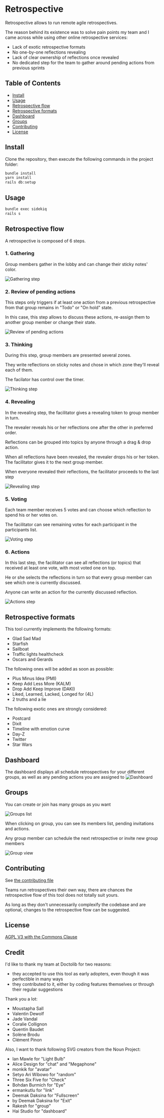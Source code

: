 # Retrospective

Retrospective allows to run remote agile retrospectives.

The reason behind its existence was to solve pain points my team and I came across while using other online retrospective services:

* Lack of exotic retrospective formats
* No one-by-one reflections revealing
* Lack of clear ownership of reflections once revealed
* No dedicated step for the team to gather around pending actions from previous sprints

## Table of Contents

- [Install](#install)
- [Usage](#usage)
- [Retrospective flow](#retrospective-flow)
- [Retrospective formats](#retrospective-formats)
- [Dashboard](#dashboard)
- [Groups](#groups)
- [Contributing](#contributing)
- [License](#license)

## Install

Clone the repository, then execute the following commands in the project folder:
```sh
bundle install
yarn install
rails db:setup
```

## Usage

```sh
bundle exec sidekiq
rails s
```

## Retrospective flow

A retrospective is composed of 6 steps.

### 1. Gathering
Group members gather in the lobby and can change their sticky notes' color.

![Gathering step](docs/gathering.png?raw=true "Gathering step")

### 2. Review of pending actions
This steps only triggers if at least one action from a previous retrospective from that group remains in "Todo" or "On hold" state.

In this case, this step allows to discuss these actions, re-assign them to another group member or change their state.

![Review of pending actions](docs/review.png?raw=true "Review of pending actions")

### 3. Thinking
During this step, group members are presented several zones.

They write reflections on sticky notes and chose in which zone they'll reveal each of them.

The facilator has control over the timer.

![Thinking step](docs/thinking.png?raw=true "Thinking step")

### 4. Revealing
In the revealing step, the facilitator gives a revealing token to group member in turn.

The revealer reveals his or her reflections one after the other in preferred order.

Reflections can be grouped into topics by anyone through a drag & drop action.

When all reflections have been revealed, the revealer drops his or her token. The facilitator gives it to the next group member.

When everyone revealed their reflections, the facilitator proceeds to the last step

![Revealing step](docs/revealing.png?raw=true "Revealing step")

### 5. Voting
Each team member receives 5 votes and can choose which reflection to spend his or her votes on.

The facilitator can see remaining votes for each participant in the participants list.

![Voting step](docs/voting.png?raw=true "Voting step")

### 6. Actions
In this last step, the facilitator can see all reflections (or topics) that received at least one vote, with most voted one on top.

He or she selects the reflections in turn so that every group member can see which one is currently discussed.

Anyone can write an action for the currently discussed reflection.

![Actions step](docs/actions.png?raw=true "Actions step")

## Retrospective formats

This tool currently implements the following formats:
* Glad Sad Mad
* Starfish
* Sailboat
* Traffic lights healthcheck
* Oscars and Gerards

The following ones will be added as soon as possible:
* Plus Minus Idea (PMI)
* Keep Add Less More (KALM)
* Drop Add Keep Improve (DAKI)
* Liked, Learned, Lacked, Longed for (4L)
* 2 truths and a lie

The following exotic ones are strongly considered:
* Postcard
* Dixit
* Timeline with emotion curve
* Day-Z
* Twitter
* Star Wars

## Dashboard

The dashboard displays all schedule retrospectives for your different groups, as well as any pending actions you are assigned to
![Dashboard](docs/dashboard.png?raw=true "Dashboard")

## Groups

You can create or join has many groups as you want

![Groups list](docs/groups.png?raw=true "Groups list")

When clicking on group, you can see its members list, pending invitations and actions.

Any group member can schedule the next retrospective or invite new group members

![Group view](docs/group.png?raw=true "Group view")

## Contributing

See [the contributing file](CONTRIBUTING.md)

Teams run retrospectives their own way, there are chances the retrospective flow of this tool does not totally suit yours.

As long as they don't unnecessarily complexify the codebase and are optional, changes to the retrospective flow can be suggested.

## License

[AGPL V3 with the Commons Clause](LICENSE.txt)

## Credit

I'd like to thank my team at Doctolib for two reasons:
* they accepted to use this tool as early adopters, even though it was perfectible in many ways
* they contributed to it, either by coding features themselves or through their regular suggestions

Thank you a lot:
- Moustapha Sall
- Valentin Dewolf
- Jade Vandal
- Coralie Collignon
- Quentin Baudet
- Solène Brodu
- Clément Pinon

Also, I want to thank following SVG creators from the Noun Project:
- Ian Mawle for "Light Bulb"
- Alice Design for "chat" and "Megaphone"
- monkik for "avatar"
- Setyo Ari Wibowo for "random"
- Three Six Five for "Check"
- Bohdan Burmich for "Eye"
- ermankutlu for "link"
- Deemak Daksina for "Fullscreen"
- by Deemak Daksina for "Exit"
- Rakesh for "group"
- Hai Studio for "dashboard"
